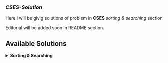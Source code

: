 ### *CSES-Solution*

Here i will be givig solutions of problem in **CSES**  *sorting & searching* section

Editorial will be added soon in README section.

## Available Solutions




<details>
    <summary><b>Sorting & Searching</b></summary>
        <table>
            <tr>
                <th>#</th>
                <th>Problem Title</th>
                <th>Solution Template</th>
            </tr>
            <tr>
                <td>01</td>
                <td>Apartments</td>
                <td><a href="https://github.com/Sahim98/CSES-Solution/blob/main/sorting%20%26%20searching/Apartments.cpp">[Solution]</a></td>
            </tr>
            <tr>
                <td>02</td>
                <td>Concert Tickets</td>
                <td><a href="https://github.com/Sahim98/CSES-Solution/blob/main/sorting%20%26%20searching/Concert Tickets.cpp">[Solution]</a></td>
            </tr>
            <tr>
                <td>03</td>
                <td>Distinct Numbers</td>
                <td><a href="https://github.com/Sahim98/CSES-Solution/blob/main/sorting%20%26%20searching/Distinct Numbers.cpp">[Solution]</a></td>
            </tr>
             <tr>
                <td>04</td>
                <td>Movie Festival</td>
                <td><a href="https://github.com/Sahim98/CSES-Solution/blob/main/sorting%20%26%20searching/Movie Festival.cpp">[Solution]</a></td>
            </tr>
             <tr>
                <td>05</td>
                <td>Nearest Smaller Values</td>
                <td><a href="https://github.com/Sahim98/CSES-Solution/blob/main/sorting%20%26%20searching/Nearest Smaller Values.cpp">[Solution]</a></td>
            </tr>
              <tr>
                <td>06</td>
                <td>Restaurant Customers</td>
                <td><a href="https://github.com/Sahim98/CSES-Solution/blob/main/sorting%20%26%20searching/Restaurant Customers.cpp">[Solution]</a></td>
            </tr>
              <tr>
                <td>07</td>
                <td>Subarray Sums I</td>
                <td><a href="https://github.com/Sahim98/CSES-Solution/blob/main/sorting%20%26%20searching/Subarray Sums I.cpp">[Solution]</a></td>
            </tr>
            <tr>
                <td>08</td>
                <td>Sum of Two Values</td>
                <td><a href="https://github.com/Sahim98/CSES-Solution/blob/main/sorting%20%26%20searching/Sum of Two Values.cpp">[Solution]</a></td>
            </tr>
            <tr>
                <td>09</td>
                <td>Sliding Median</td>
                <td><a href="https://github.com/Sahim98/CSES-Solution/blob/main/sorting%20%26%20searching/Sliding Median.cpp">[Solution]</a></td>
            </tr>
            <tr>
                <td>10</td>
                <td>Maximum Subarray Sum</td>
                <td><a href="https://github.com/Sahim98/CSES-Solution/blob/main/sorting%20%26%20searching/Maximum Subarray Sum.cpp">[Solution]</a></td>
            </tr>
            <tr>
                <td>11</td>
                <td>Missing Coin Sum</td>
                <td><a href="https://github.com/Sahim98/CSES-Solution/blob/main/sorting%20%26%20searching/Missing Coin Sum.cpp">[Solution]</a></td>
            </tr>
             <tr>
                <td>12</td>
                <td>Collecting Numbers</td>
                <td><a href="https://github.com/Sahim98/CSES-Solution/blob/main/sorting%20%26%20searching/Collecting Numbers.cpp">[Solution]</a></td>
            </tr>
        </table>

</details>
